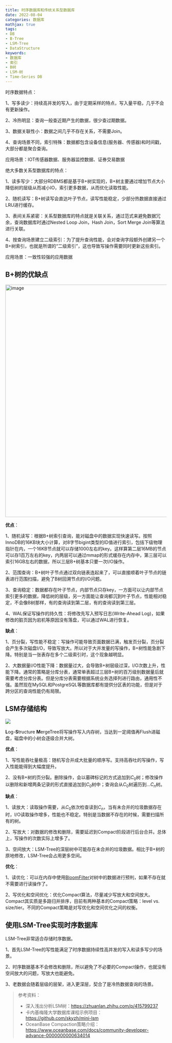 ```yaml
---
title: 时序数据库和传统关系型数据库
date: 2022-08-04
categories: 数据库
mathjax: true
tags: 
- DB
- B-Tree
- LSM-Tree
- DataStructure
keywords:
- 数据库
- 索引
- B树
- LSM-树
- Time-Series DB
---
```


时序数据特点：

1、写多读少：持续高并发的写入，由于定期采样的特点，写入量平稳，几乎不会有更新操作。

2、冷热明显：查询一般查近期产生的数据，很少查过期数据。

3、数据关联性小：数据之间几乎不存在关系，不需要Join。

4、查询场景不同，索引特殊：数据都包含设备信息(服务器、传感器)和时间戳，大部分都是聚合查询。

应用场景：IOT传感器数据、服务器监控数据、证券交易数据

绝大多数关系型数据库的特点：

1、读多写少：大部分RDBMS都是基于B+树实现的，B+树主要通过增加节点大小降低树的层级从而减小IO，索引更多数据，从而优化读取性能。

2、随机读写：B+树读写会直达叶子节点，读写性能稳定，少部分热数据直接通过LRU进行缓存。

3、表间关系紧密：关系型数据库的特点就是关联关系，通过范式来避免数据冗余，查询数据库时通过Nested Loop Join，Hash Join，Sort Merge Join等算法进行关联。

4、按查询场景建立二级索引：为了提升查询性能，会对查询字段额外创建另一个B+树索引，也就是所谓的“二级索引”，这也导致写操作需要同时更新这些索引。

应用场景：一致性较强的应用数据

## B+树的优缺点

<img width="725" alt="image" src="https://github.com/holmofy/blog.hufeifei.cn/assets/19494806/ac8a8c9d-c49c-4629-973f-38d666513bec">

**优点**：

1、随机读写：根据B+树索引查询，能对磁盘中的数据实现快速读写。按照InnoDB的16KB块大小计算，对8字节bigint类型的ID值进行索引，包括下级物理指针在内，一个16KB节点就可以存储1000左右的key。这样算第二层16MB的节点可以存1百万左右的key，内两层可以通过mmap的形式缓存在内存中，第三层可以索引16GB左右的数据，所以三层B+树基本只要一次I/O操作。

2、范围查询：B+树叶子节点通过双向链表连起来了，可以直接顺着叶子节点的链表进行范围扫描，避免了B树回溯节点的I/O问题。

3、查询稳定：数据都存在叶子节点，内部节点只存key，一方面可以让内部节点索引更多的数据，降低树的层级，另一方面能让查询都沉到叶子节点，性能相对稳定，不会像B树那样，有的查询读到第二层，有的查询读到第三层。

4、WAL保证写操作的持久性：将修改先写入预写日志(Write-Ahead Log)，如果修改的脏页因为宕机等原因没有落盘，可以通过WAL进行恢复。

**缺点**：

1、页分裂，写性能不稳定：写操作可能导致页面数据已满，触发页分裂，页分裂会产生多次磁盘I/O，导致写放大。所以对于大并发量的写操作，B+树性能急剧下降。特别是当一张表存在多个二级索引时，这个现象越明显。

2、大数据量I/O性能下降：数据量过大，会导致B+树层级过深，I/O次数上升，性能下降。通常的策略是分库分表，通常单表超过三层B+树的百万级别数据量后就需要考虑分库分表。但是分库分表需要根据系统业务选择列进行路由，通用性不强。虽然现在MySQL和PostgreSQL等数据库都有提供分区表的功能，但是对于跨分区的查询性能仍有局限。

## LSM存储结构

![](https://pic3.zhimg.com/80/v2-73601ec793dc41efe55574da2ea73d2a_720w.jpg)

**L**og-**S**tructure **M**ergeTree将写操作写入内存树，当达到一定阈值再Flush进磁盘，磁盘中的小树会逐级合并大树。

**优点**：

1、写性能吞吐量极高：随机写合并成大批量的顺序写。支持高吞吐的写操作，写入性能能得到大幅度提升。

2、没有B+树的页分裂。删除操作，会以墓碑标记的方式追加到$C_0$树；修改操作以删除和新增两条记录的形式直接追加到$C_0$树中；查询会从$C_0$树遍历到...$C_n$树。

**缺点**：

1、读放大：读取操作需要，从$C_0$依次检查读到$C_n$，当有未合并的垃圾数据存在时，I/O读取操作增多，性能也不稳定。特别是当数据不存在的时候，需要扫描所有的树。

2、写放大：对数据的修改和删除，需要延迟到Compact阶段进行后台合并。总体上，写操作的次数实际上增多了。

3、空间放大：LSM-Tree的深层树中可能存在未合并的垃圾数据。相比于B+树的原地修改，LSM-Tree会占用更多空间。

**优化**：

1、读优化：可以在内存中使用[BloomFilter](https://algo.hufeifei.cn/BloomFilter.html)对树中的数据进行预判，如果不存在就不需要进行读操作了。

2、写优化和空间优化：优化Compact算法，尽量减少写放大和空间放大。Compact其实质是多路归并排序，目前有两种基本的Compact策略：level vs. size/tier。不同的Compact策略是对写优化和空间优化之间的权衡。

## 使用LSM-Tree实现时序数据库

LSM-Tree非常适合存储时序数据。

1、首先LSM-Tree的写性能满足了时序数据持续性高并发的写入和读多写少的场景。

2、时序数据基本不会修改和删除，所以避免了不必要的Compact操作，也就没有空间放大的问题，写放大也能避免。

3、老数据会随着层级的层架，进入更深层，契合了是冷热数据查询的场景。

> 参考资料：
> * 深入浅出分析LSM树：https://zhuanlan.zhihu.com/p/415799237
> * 卡内基梅隆大学数据库课程示例项目：https://github.com/skyzh/mini-lsm
> * OceanBase Compaction策略介绍：https://www.oceanbase.com/docs/community-developer-advance-0000000000634014

